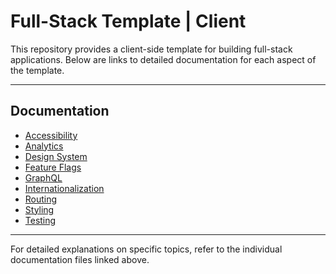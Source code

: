 # Full-Stack Template | Client

This repository provides a client-side template for building full-stack applications. Below are links to detailed documentation for each aspect of the template.

---

## Documentation

- [Accessibility](./accessibility.md)
- [Analytics](./analytics.md)
- [Design System](./design-system.md)
- [Feature Flags](./feature-flags.md)
- [GraphQL](./graphql.md)
- [Internationalization](./localisation.md)
- [Routing](./routing.md)
- [Styling](./styling.md)
- [Testing](./testing.md)

---

For detailed explanations on specific topics, refer to the individual documentation files linked above.

